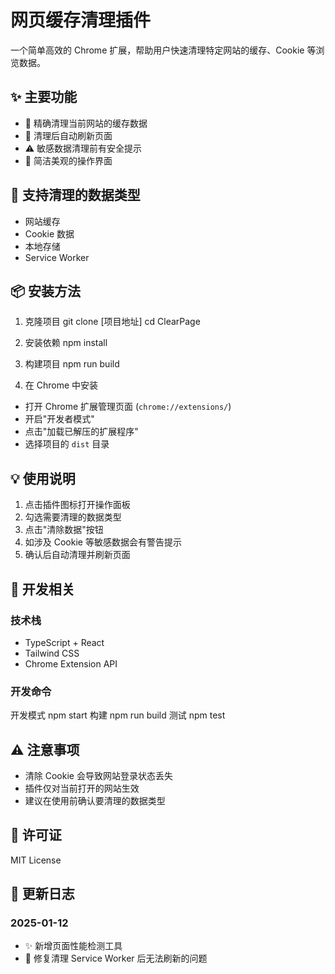 # 网页缓存清理插件

一个简单高效的 Chrome 扩展，帮助用户快速清理特定网站的缓存、Cookie 等浏览数据。

## ✨ 主要功能

- 🎯 精确清理当前网站的缓存数据
- 🔄 清理后自动刷新页面
- ⚠️ 敏感数据清理前有安全提示
- 🎨 简洁美观的操作界面

## 🔧 支持清理的数据类型

- 网站缓存
- Cookie 数据
- 本地存储
- Service Worker

## 📦 安装方法

1. 克隆项目
   git clone [项目地址]
   cd ClearPage

2. 安装依赖
   npm install
3. 构建项目
   npm run build

4. 在 Chrome 中安装

- 打开 Chrome 扩展管理页面 (`chrome://extensions/`)
- 开启"开发者模式"
- 点击"加载已解压的扩展程序"
- 选择项目的 `dist` 目录

## 💡 使用说明

1. 点击插件图标打开操作面板
2. 勾选需要清理的数据类型
3. 点击"清除数据"按钮
4. 如涉及 Cookie 等敏感数据会有警告提示
5. 确认后自动清理并刷新页面

## 🔨 开发相关

### 技术栈

- TypeScript + React
- Tailwind CSS
- Chrome Extension API

### 开发命令

开发模式
npm start
构建
npm run build
测试
npm test

## ⚠️ 注意事项

- 清除 Cookie 会导致网站登录状态丢失
- 插件仅对当前打开的网站生效
- 建议在使用前确认要清理的数据类型

## 📝 许可证

MIT License

## 📅 更新日志

### 2025-01-12

- ✨ 新增页面性能检测工具
- 🐛 修复清理 Service Worker 后无法刷新的问题
